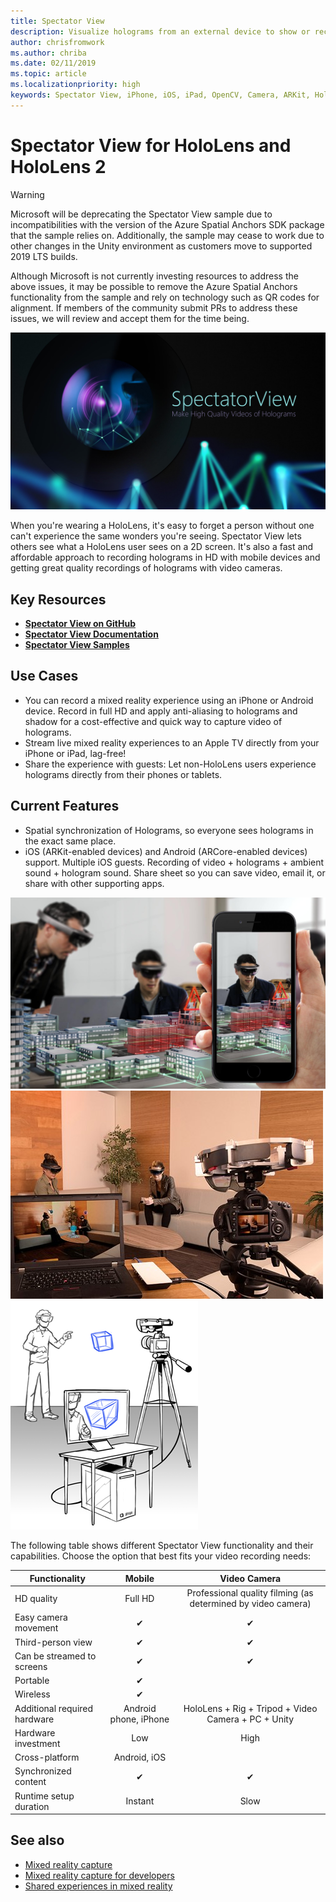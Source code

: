 ```yaml
---
title: Spectator View 
description: Visualize holograms from an external device to show or record a mixed reality experience on an external display.
author: chrisfromwork
ms.author: chriba
ms.date: 02/11/2019
ms.topic: article
ms.localizationpriority: high
keywords: Spectator View, iPhone, iOS, iPad, OpenCV, Camera, ARKit, HoloLens, Mixed Reality, MixedRealityToolkit, demo, record
---
```


# Spectator View for HoloLens and HoloLens 2

> [!WARNING]
> Microsoft will be deprecating the Spectator View sample due to incompatibilities with the version of the Azure Spatial Anchors SDK package that the sample relies on. Additionally, the sample may cease to work due to other changes in the Unity environment as customers move to supported 2019 LTS builds.
>
> Although Microsoft is not currently investing resources to address the above issues, it may be possible to remove the Azure Spatial Anchors functionality from the sample and rely on technology such as QR codes for alignment.   If members of the community submit PRs to address these issues, we will review and accept them for the time being.

![Spectator View--make high quality videos of Holograms](images/SpecViewPhoneHero.jpg)

When you're wearing a HoloLens, it's easy to forget a person without one can't experience the same wonders you're seeing. Spectator View lets others see what a HoloLens user sees on a 2D screen. It's also a fast and affordable approach to recording holograms in HD with mobile devices and getting great quality recordings of holograms with video cameras.

## Key Resources

* [**Spectator View on GitHub**](https://github.com/microsoft/MixedReality-SpectatorView)
* [**Spectator View Documentation**](https://microsoft.github.io/MixedReality-SpectatorView/README.html)
* [**Spectator View Samples**](https://github.com/microsoft/MixedReality-SpectatorView/tree/master/samples)

## Use Cases

* You can record a mixed reality experience using an iPhone or Android device. Record in full HD and apply anti-aliasing to holograms and shadow for a cost-effective and quick way to capture video of holograms.
* Stream live mixed reality experiences to an Apple TV directly from your iPhone or iPad, lag-free!
* Share the experience with guests: Let non-HoloLens users experience holograms directly from their phones or tablets.

## Current Features

* Spatial synchronization of Holograms, so everyone sees holograms in the exact same place.
* iOS (ARKit-enabled devices) and Android (ARCore-enabled devices) support.
Multiple iOS guests.
Recording of video + holograms + ambient sound + hologram sound.
Share sheet so you can save video, email it, or share with other supporting apps.

![Viewing holograms in the HoloLens 2 and a smartphone](images/SpecViewPhoneDemo.jpg)
![Viewing holograms in the HoloLens 2 and a laptop computer](images/hololensspectatorview-500px.jpg) ![Marker](images/spectatorview-300px.png)

The following table shows different Spectator View functionality and their capabilities. Choose the option that best fits your video recording needs:

|      Functionality                                | Mobile                  |                    Video Camera              |
|--------------------------------------|:-----------------------:|:-------------------------------------------:|
| HD quality                           |         Full HD         |        Professional quality filming (as determined by video camera)      |
| Easy camera movement                 |            ✔            |                      ✔                      |
| Third-person view                    |            ✔            |                      ✔                      |
| Can be streamed to screens           |            ✔            |                      ✔                      |
| Portable                             |            ✔            |                                             |
| Wireless                             |            ✔            |                                             |
| Additional required hardware         |     Android phone, iPhone    | HoloLens + Rig + Tripod + Video Camera + PC + Unity |
| Hardware investment                  |           Low            |                     High                    |
| Cross-platform                       |           Android, iOS   |                                             |
| Synchronized content                 |            ✔            |                      ✔                      |
| Runtime setup duration               |         Instant          |                     Slow                    |
## See also

* [Mixed reality capture](/hololens/holographic-photos-and-videos) 
* [Mixed reality capture for developers](../../develop/platform-capabilities-and-apis/mixed-reality-capture-for-developers.md)
* [Shared experiences in mixed reality](shared-experiences-in-mixed-reality.md)